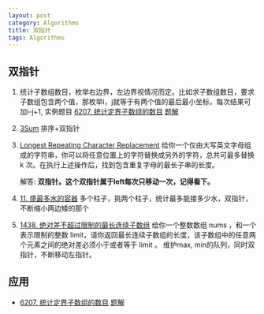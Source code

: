 ```yaml
---
layout: post
category: Algorithms
title: 双指针
tags: Algorithms
---
```


## 双指针



1. 统计子数组数目，枚举右边界，左边界视情况而定。比如求子数组数目，要求子数组包含两个值，那枚举i，j就等于有两个值的最后最小坐标，每次结果可加i-j+1, 实例题目 [6207. 统计定界子数组的数目](https://leetcode.cn/problems/count-subarrays-with-fixed-bounds/)  [题解](https://leetcode.cn/problems/count-subarrays-with-fixed-bounds/solution/hua-dong-chuang-by-yi-wei-8-c7h7/)

2. [3Sum](https://leetcode-cn.com/problems/3sum/) 排序+双指针

3. [Longest Repeating Character Replacement](https://leetcode-cn.com/problems/longest-repeating-character-replacement/) 给你一个仅由大写英文字母组成的字符串，你可以将任意位置上的字符替换成另外的字符，总共可最多替换 k 次。在执行上述操作后，找到包含重复字母的最长子串的长度。

   解答: **双指针。这个双指针属于left每次只移动一次，记得看下。**

4. [11. 盛最多水的容器](https://leetcode.cn/problems/container-with-most-water/) 多个柱子，挑两个柱子，统计最多能接多少水，双指针，不断缩小两边矮的那个

5. [1438. 绝对差不超过限制的最长连续子数组](https://leetcode-cn.com/problems/longest-continuous-subarray-with-absolute-diff-less-than-or-equal-to-limit/) 给你一个整数数组 nums ，和一个表示限制的整数 limit，请你返回最长连续子数组的长度，该子数组中的任意两个元素之间的绝对差必须小于或者等于 limit 。 维护max, min的队列，同时双指针，不断移动左指针。

## 应用

- [6207. 统计定界子数组的数目](https://leetcode.cn/problems/count-subarrays-with-fixed-bounds/)  [题解](https://leetcode.cn/problems/count-subarrays-with-fixed-bounds/solution/hua-dong-chuang-by-yi-wei-8-c7h7/)



